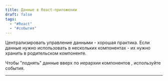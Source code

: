 ```yaml
---
title: Данные в React-приложении
draft: false
tags:
  - "#React"
  - "#события"
---
```

Централизировать управление данными - хорошая практика.
Если данные нужно использовать в нескольких компонентах - их нужно хранить в родительском компоненте.

Чтобы "поднять" данные вверх по иерархии компонентов , используйте события.

_____
